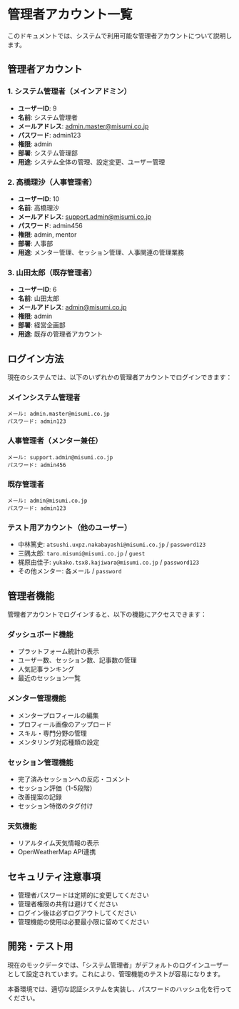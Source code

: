 # 管理者アカウント一覧

このドキュメントでは、システムで利用可能な管理者アカウントについて説明します。

## 管理者アカウント

### 1. システム管理者（メインアドミン）
- **ユーザーID**: 9
- **名前**: システム管理者
- **メールアドレス**: admin.master@misumi.co.jp
- **パスワード**: admin123
- **権限**: admin
- **部署**: システム管理部
- **用途**: システム全体の管理、設定変更、ユーザー管理

### 2. 高橋理沙（人事管理者）
- **ユーザーID**: 10
- **名前**: 高橋理沙
- **メールアドレス**: support.admin@misumi.co.jp
- **パスワード**: admin456
- **権限**: admin, mentor
- **部署**: 人事部
- **用途**: メンター管理、セッション管理、人事関連の管理業務

### 3. 山田太郎（既存管理者）
- **ユーザーID**: 6
- **名前**: 山田太郎
- **メールアドレス**: admin@misumi.co.jp
- **権限**: admin
- **部署**: 経営企画部
- **用途**: 既存の管理者アカウント

## ログイン方法

現在のシステムでは、以下のいずれかの管理者アカウントでログインできます：

### メインシステム管理者
```
メール: admin.master@misumi.co.jp
パスワード: admin123
```

### 人事管理者（メンター兼任）
```
メール: support.admin@misumi.co.jp
パスワード: admin456
```

### 既存管理者
```
メール: admin@misumi.co.jp
パスワード: admin123
```

### テスト用アカウント（他のユーザー）
- 中林篤史: `atsushi.uxpz.nakabayashi@misumi.co.jp` / `password123`
- 三隅太郎: `taro.misumi@misumi.co.jp` / `guest`
- 梶原由佳子: `yukako.tsx8.kajiwara@misumi.co.jp` / `password123`
- その他メンター: 各メール / `password`

## 管理者機能

管理者アカウントでログインすると、以下の機能にアクセスできます：

### ダッシュボード機能
- プラットフォーム統計の表示
- ユーザー数、セッション数、記事数の管理
- 人気記事ランキング
- 最近のセッション一覧

### メンター管理機能
- メンタープロフィールの編集
- プロフィール画像のアップロード
- スキル・専門分野の管理
- メンタリング対応種類の設定

### セッション管理機能
- 完了済みセッションへの反応・コメント
- セッション評価（1-5段階）
- 改善提案の記録
- セッション特徴のタグ付け

### 天気機能
- リアルタイム天気情報の表示
- OpenWeatherMap API連携

## セキュリティ注意事項

- 管理者パスワードは定期的に変更してください
- 管理者権限の共有は避けてください
- ログイン後は必ずログアウトしてください
- 管理機能の使用は必要最小限に留めてください

## 開発・テスト用

現在のモックデータでは、「システム管理者」がデフォルトのログインユーザーとして設定されています。これにより、管理機能のテストが容易になります。

本番環境では、適切な認証システムを実装し、パスワードのハッシュ化を行ってください。